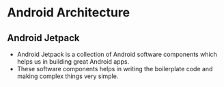 # Android Architecture

## Android Jetpack

-	Android Jetpack is a collection of Android software components which helps us in building great Android apps.
-	These software components helps in writing the boilerplate code and making complex things very simple.

